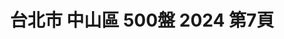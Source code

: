 ---
title: "台北市 中山區 500盤 2024 第7頁"
description: "台北市 中山區 500盤 2024 獲獎餐廳 第7頁"
keywords:
  - 美食競賽
  - 台灣美食
  - 美食精選
datePublished: "2025-06-30"
dateModified: "2025-07-06"
city: "台北市"
district: "中山區"
award: "500盤"
year: "2024"
page: 7
count: 57

restaurants:
  - name: "The Flow"
    city: "台北市"
    district: "中山區"
    address: "台北市中山區中山北路一段49號"
    phone: "0225632499"
    geo: "25.049295925961175, 121.52156069213282"
    link: "台北市/中山區/The_Flow"
    google_map: "https://maps.app.goo.gl/Reo93jqnnoYqoS5b7"
    footinder: "https://footinder.com.tw/%e5%8f%b0%e5%8c%97%e5%b8%82%e4%b8%ad%e5%b1%b1%e5%8d%80/362209/"
    award:
    - name: "500盤"
      year: "2024"
  - name: "YORUよる_by Dennis Wang"
    city: "台北市"
    district: "中山區"
    address: "台北市中山區八德路二段332巷16號"
    phone: "0227760322"
    geo: "25.04665608186481, 121.54325632048531"
    link: "台北市/中山區/YORUよる_by_Dennis_Wang"
    google_map: "https://maps.app.goo.gl/WUZiauA7RPJ6QgkXA"
    footinder: "https://footinder.com.tw/%E5%8F%B0%E5%8C%97%E5%B8%82%E4%B8%AD%E5%B1%B1%E5%8D%80/105324/"
    award:
    - name: "500盤"
      year: "2024"
  - name: "8號極品海鮮餐廳"
    city: "台北市"
    district: "中山區"
    address: "台北市中山區一江街8號"
    phone: "0225235588"
    geo: "25.05121954599453, 121.53139531601602"
    link: "台北市/中山區/8號極品海鮮餐廳"
    google_map: "https://maps.app.goo.gl/7HosD4zrGgPbV7oG7"
    footinder: "https://footinder.com.tw/%E5%8F%B0%E5%8C%97%E5%B8%82%E4%B8%AD%E5%B1%B1%E5%8D%80/8184/"
    award:
    - name: "500盤"
      year: "2024"
---